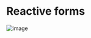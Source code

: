 # Reactive forms
![image](https://github.com/vevisvs/reactive-forms-angular/assets/105995448/d2df342a-2f2e-40ae-885e-2398380316c6)
